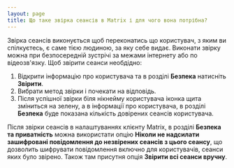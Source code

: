 ```yaml
---
layout: page
title: Що таке звірка сеансів в Matrix і для чого вона потрібна?
---
```

Звірка сеансів виконується щоб переконатись що користувач, з яким ви спілкуєтесь, є саме тією людиною, за яку себе видає. Виконати звірку можна при безпосередній зустрічі за межами інтернету або по відеозв'язку. Щоб звірити сеанси необдідно:
1. Відкрити інформацію про користувача та в розділі **Безпека** натисніть **Звірити**.
2. Вибрати метод звірки і почекати на відповідь.
3. Після успішної звірки біля нікнейму користувача іконка щита зміниться на зелену, а в інформації про користувача, в розділі **Безпека** буде показана кількість довірених сеансів користувача.

Після звірки сеансів в налаштуваннях клієнту Matrix, в розділі **Безпека та приватність** можна використати опцію **Ніколи не надсилати зашифровані повідомлення до незвірених сеансів з цього сеансу**, що дозволить шифрувати повідомлення включно для користувачів, сеанси яких було звірено. Також там присутня опція **Звірити всі сеанси вручну**.

